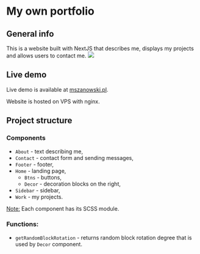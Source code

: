 # My own portfolio

## General info
This is a website built with NextJS that describes me, displays my projects and allows users to contact me.
![](https://i.imgur.com/OR6GrVY.png)

## Live demo
Live demo is available at [mszanowski.pl](https://mszanowski.pl).

Website is hosted on VPS with nginx.

## Project structure
### Components
- ``About`` - text describing me,
- ``Contact`` - contact form and sending messages,
- ``Footer`` - footer,
- ``Home`` - landing page,
  - ``Btns`` - buttons,
  - ``Decor`` - decoration blocks on the right,
- ``Sidebar`` - sidebar,
- ``Work`` - my projects.

<u>Note:</u> Each component has its SCSS module.

### Functions:
- ``getRandomBlockRotation`` - returns random block rotation degree that is used by ``Decor`` component.

